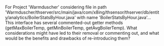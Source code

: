 For Project 'Warmduscher' considering file in path 'Warmduscher/thserver/src/main/java/com/x8ing/thsensor/thserver/db/entity/analytics/BoilerStatsByHour.java' with name 'BoilerStatsByHour.java'...
This interface has several commented-out getter methods (getMaxBoilerTemp, getMinBoilerTemp, getAvgBoilerTemp). What considerations might have led to their removal or commenting out, and what would be the benefits and drawbacks of re-introducing them?
